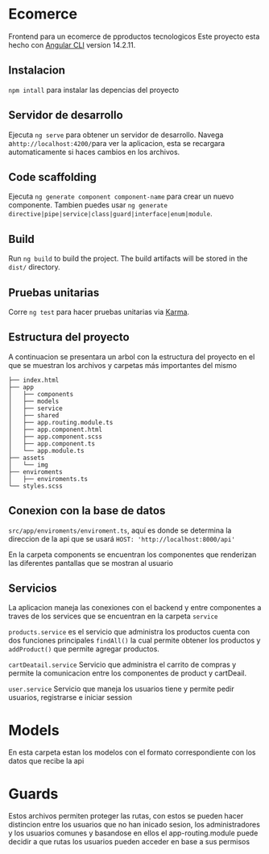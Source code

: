 # Ecomerce
Frontend para un ecomerce de pproductos tecnologicos 
Este proyecto esta hecho con [Angular CLI](https://github.com/angular/angular-cli) version 14.2.11.

## Instalacion
`npm intall` para instalar las depencias del proyecto

## Servidor de desarrollo

Ejecuta `ng serve` para obtener un servidor de desarrollo. Navega a`http://localhost:4200/`para ver la aplicacion, esta se recargara automaticamente si haces cambios en los archivos.

## Code scaffolding

Ejecuta `ng generate component component-name` para crear un nuevo componente. Tambien puedes usar `ng generate directive|pipe|service|class|guard|interface|enum|module`.

## Build

Run `ng build` to build the project. The build artifacts will be stored in the `dist/` directory.

## Pruebas unitarias

Corre `ng test` para hacer pruebas unitarias via [Karma](https://karma-runner.github.io).

## Estructura del proyecto
A continuacion se presentara un arbol con la estructura del proyecto en el que se muestran los archivos y carpetas más importantes del mismo
````
├── index.html
├── app
│   ├── components
│	├── models
│	├── service
│	├── shared
│	├── app.routing.module.ts
│	├── app.component.html
│	├── app.component.scss
│	├── app.component.ts
│   └── app.module.ts
├── assets
│   └── img
├── enviroments
│   ├── enviroments.ts
└── styles.scss
````

## Conexion con la base de datos
`src/app/enviroments/enviroment.ts`,
 aquí es donde se determina la direccion de la api que se usará `HOST: 'http://localhost:8000/api'`

En la carpeta components se encuentran los componentes que renderizan las diferentes pantallas que se mostran al usuario

## Servicios

La aplicacion maneja las conexiones con el backend y entre componentes a traves de los services que se encuentran en la carpeta `service`

`products.service` es el servicio que administra los productos cuenta con dos funciones principales `findAll()` la cual permite obtener los productos y `addProduct()` que permite agregar productos.

`cartDeatail.service` Servicio que administra el carrito de compras y permite la comunicacion entre los componentes de product y cartDeail.

`user.service` Servicio que maneja los usuarios tiene y permite pedir usuarios, registrarse e iniciar session

# Models

En esta carpeta estan los modelos con el formato correspondiente con los datos que recibe la api

# Guards

Estos archivos permiten proteger las rutas, con estos se pueden hacer distincion entre los usuarios que no han inicado sesion, los administradores y los usuarios comunes y basandose en ellos el app-routing.module puede decidir a que rutas los usuarios pueden acceder en base a sus permisos